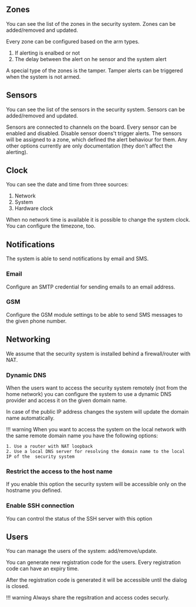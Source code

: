 
## Zones

You can see the list of the zones in the security system.
Zones can be added/removed and updated.

Every zone can be configured based on the arm types.

1. If alerting is enalbed or not
2. The delay between the alert on he sensor and the system alert

A special type of the zones is the tamper. Tamper alerts can be triggered
when the system is not armed.

## Sensors

You can see the list of the sensors in the security system.
Sensors can be added/removed and updated.

Sensors are connected to channels on the board.
Every sensor can be enabled and disabled. Disable sensor doens't trigger alerts.
The sensors will be assigned to a zone, which defined the alert behaviour for them.
Any other options currently are only documentation (they don't affect the alerting).

## Clock

You can see the date and time from three sources:

1. Network
2. System
3. Hardware clock

When no network time is available it is possible to change the system clock.
You can configure the timezone, too.

## Notifications

The system is able to send notifications by email and SMS.

### Email

Configure an SMTP credential for sending emails to an email address.

### GSM

Configure the GSM module settings to be able to send SMS messages to the given phone number.

## Networking

We assume that the security system is installed behind a firewall/router with NAT.


### Dynamic DNS

When the users want to access the security system remotely (not from the home network)
you can configure the system to use a dynamic DNS provider and access it on
the given domain name.

In case of the public IP address changes the system will update the domain name
automatically.

!!! warning
    When you want to access the system on the local network with the same
    remote domain name you have the following options:

    1. Use a router with NAT loopback
    2. Use a local DNS server for resolving the domain name to the local IP of the  security system

### Restrict the access to the host name

If you enable this option the security system will be accessible only on the
hostname you defined.

### Enable SSH connection

You can control the status of the SSH server with this option

## Users

You can manage the users of the system: add/remove/update.

You can generate new registration code for the users.
Every registration code can have an expiry time.

After the registration code is generated it will be accessible until the dialog is closed.

!!! warning
    Always share the regsitration and access codes securly.
